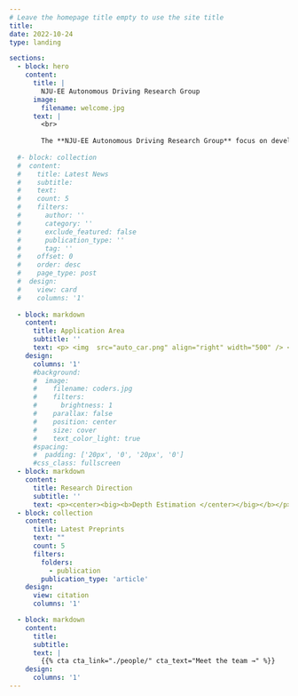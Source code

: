```yaml
---
# Leave the homepage title empty to use the site title
title:
date: 2022-10-24
type: landing

sections:
  - block: hero
    content:
      title: |
        NJU-EE Autonomous Driving Research Group
      image:
        filename: welcome.jpg
      text: |
        <br>
        
        The **NJU-EE Autonomous Driving Research Group** focus on developing vision-based perception algorithms for autonomous driving.
  
  #- block: collection
  #  content:
  #    title: Latest News
  #    subtitle:
  #    text:
  #    count: 5
  #    filters:
  #      author: ''
  #      category: ''
  #      exclude_featured: false
  #      publication_type: ''
  #      tag: ''
  #    offset: 0
  #    order: desc
  #    page_type: post
  #  design:
  #    view: card
  #    columns: '1'
  
  - block: markdown
    content:
      title: Application Area
      subtitle: ''
      text: <p> <img  src="auto_car.png" align="right" width="500" /> <br> Accurate 3D perception is essential for autonomous driving. Addressing the environmental perception requirements of autonomous driving, we have conducted research into omnidirectional depth estimation algorithm. Building upon this foundation, we have further explored integrated sensing and computing algorithm deployed on hardware, as well as occupancy network aided by depth information.</p>
    design:
      columns: '1'
      #background:
      #  image: 
      #    filename: coders.jpg
      #    filters:
      #      brightness: 1
      #    parallax: false
      #    position: center
      #    size: cover
      #    text_color_light: true
      #spacing:
      #  padding: ['20px', '0', '20px', '0']
      #css_class: fullscreen
  - block: markdown
    content:
      title: Research Direction
      subtitle: ''
      text: <p><center><big><b>Depth Estimation </center></big></b></p> <br> We have studied depth estimation from multi-camera systems to obtain structural information of the surrounding environment for autonomous driving systems. Here is a demo video. More details are available in <a href="https://nju-ee.github.io/Autonomous_Driving_Research_Group.page/depth/" title="Depth Estimation">this page</a> <br> <video src="video_sample_real_scene_1980_2200" ></video> <br> <p><center><big><b> Integrated Sensing and Computing </center></big></b></p>
  - block: collection
    content:
      title: Latest Preprints
      text: ""
      count: 5
      filters:
        folders:
          - publication
        publication_type: 'article'
    design:
      view: citation
      columns: '1'

  - block: markdown
    content:
      title:
      subtitle:
      text: |
        {{% cta cta_link="./people/" cta_text="Meet the team →" %}}
    design:
      columns: '1'
---
```

